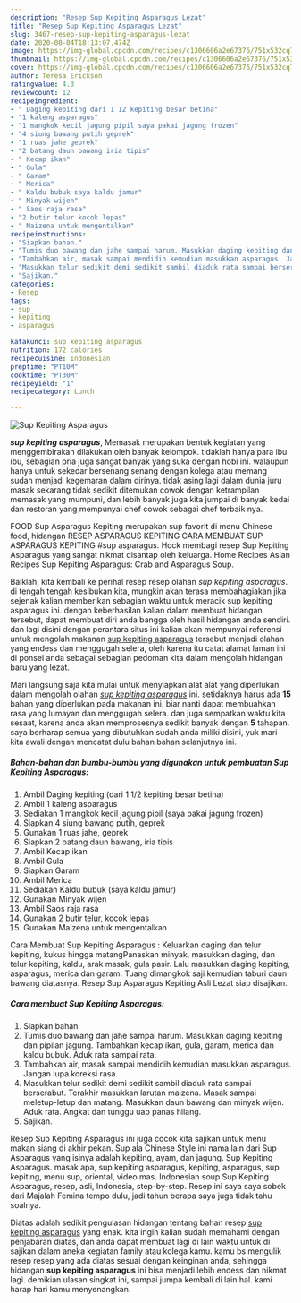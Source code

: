 ```yaml
---
description: "Resep Sup Kepiting Asparagus Lezat"
title: "Resep Sup Kepiting Asparagus Lezat"
slug: 3467-resep-sup-kepiting-asparagus-lezat
date: 2020-08-04T18:13:07.474Z
image: https://img-global.cpcdn.com/recipes/c1306606a2e67376/751x532cq70/sup-kepiting-asparagus-foto-resep-utama.jpg
thumbnail: https://img-global.cpcdn.com/recipes/c1306606a2e67376/751x532cq70/sup-kepiting-asparagus-foto-resep-utama.jpg
cover: https://img-global.cpcdn.com/recipes/c1306606a2e67376/751x532cq70/sup-kepiting-asparagus-foto-resep-utama.jpg
author: Teresa Erickson
ratingvalue: 4.3
reviewcount: 12
recipeingredient:
- " Daging kepiting dari 1 12 kepiting besar betina"
- "1 kaleng asparagus"
- "1 mangkok kecil jagung pipil saya pakai jagung frozen"
- "4 siung bawang putih geprek"
- "1 ruas jahe geprek"
- "2 batang daun bawang iria tipis"
- " Kecap ikan"
- " Gula"
- " Garam"
- " Merica"
- " Kaldu bubuk saya kaldu jamur"
- " Minyak wijen"
- " Saos raja rasa"
- "2 butir telur kocok lepas"
- " Maizena untuk mengentalkan"
recipeinstructions:
- "Siapkan bahan."
- "Tumis duo bawang dan jahe sampai harum. Masukkan daging kepiting dan pipilan jagung. Tambahkan kecap ikan, gula, garam, merica dan kaldu bubuk. Aduk rata sampai rata."
- "Tambahkan air, masak sampai mendidih kemudian masukkan asparagus. Jangan lupa koreksi rasa."
- "Masukkan telur sedikit demi sedikit sambil diaduk rata sampai berserabut. Terakhir masukkan larutan maizena. Masak sampai meletup-letup dan matang. Masukkan daun bawang dan minyak wijen. Aduk rata. Angkat dan tunggu uap panas hilang."
- "Sajikan."
categories:
- Resep
tags:
- sup
- kepiting
- asparagus

katakunci: sup kepiting asparagus 
nutrition: 172 calories
recipecuisine: Indonesian
preptime: "PT10M"
cooktime: "PT30M"
recipeyield: "1"
recipecategory: Lunch

---
```



![Sup Kepiting Asparagus](https://img-global.cpcdn.com/recipes/c1306606a2e67376/751x532cq70/sup-kepiting-asparagus-foto-resep-utama.jpg)

<b><i>sup kepiting asparagus</i></b>, Memasak merupakan bentuk kegiatan yang menggembirakan dilakukan oleh banyak kelompok. tidaklah hanya para ibu ibu, sebagian pria juga sangat banyak yang suka dengan hobi ini. walaupun hanya untuk sekedar bersenang senang dengan kolega atau memang sudah menjadi kegemaran dalam dirinya. tidak asing lagi dalam dunia juru masak sekarang tidak sedikit ditemukan cowok dengan ketrampilan memasak yang mumpuni, dan lebih banyak juga kita jumpai di banyak kedai dan restoran yang mempunyai chef cowok sebagai chef terbaik nya.

FOOD Sup Asparagus Kepiting merupakan sup favorit di menu Chinese food, hidangan RESEP ASPARAGUS KEPITING CARA MEMBUAT SUP ASPARAGUS KEPITING #sup asparagus. Hock membagi resep Sup Kepiting Asparagus yang sangat nikmat disantap oleh keluarga. Home Recipes Asian Recipes Sup Kepiting Asparagus: Crab and Asparagus Soup.

Baiklah, kita kembali ke perihal resep resep olahan <i>sup kepiting asparagus</i>. di tengah tengah kesibukan kita, mungkin akan terasa membahagiakan jika sejenak kalian memberikan sebagian waktu untuk meracik sup kepiting asparagus ini. dengan keberhasilan kalian dalam membuat hidangan tersebut, dapat membuat diri anda bangga oleh hasil hidangan anda sendiri. dan lagi disini dengan perantara situs ini kalian akan mempunyai referensi untuk mengolah makanan <u>sup kepiting asparagus</u> tersebut menjadi olahan yang endess dan menggugah selera, oleh karena itu catat alamat laman ini di ponsel anda sebagai sebagian pedoman kita dalam mengolah hidangan baru yang lezat.


Mari langsung saja kita mulai untuk menyiapkan alat alat yang diperlukan dalam mengolah olahan <u><i>sup kepiting asparagus</i></u> ini. setidaknya harus ada <b>15</b> bahan yang diperlukan pada makanan ini. biar nanti dapat membuahkan rasa yang lumayan dan menggugah selera. dan juga sempatkan waktu kita sesaat, karena anda akan memprosesnya sedikit banyak dengan <b>5</b> tahapan. saya berharap semua yang dibutuhkan sudah anda miliki disini, yuk mari kita awali dengan mencatat dulu bahan bahan selanjutnya ini.

<!--inarticleads1-->

##### Bahan-bahan dan bumbu-bumbu yang digunakan untuk pembuatan Sup Kepiting Asparagus:

1. Ambil  Daging kepiting (dari 1 1/2 kepiting besar betina)
1. Ambil 1 kaleng asparagus
1. Sediakan 1 mangkok kecil jagung pipil (saya pakai jagung frozen)
1. Siapkan 4 siung bawang putih, geprek
1. Gunakan 1 ruas jahe, geprek
1. Siapkan 2 batang daun bawang, iria tipis
1. Ambil  Kecap ikan
1. Ambil  Gula
1. Siapkan  Garam
1. Ambil  Merica
1. Sediakan  Kaldu bubuk (saya kaldu jamur)
1. Gunakan  Minyak wijen
1. Ambil  Saos raja rasa
1. Gunakan 2 butir telur, kocok lepas
1. Gunakan  Maizena untuk mengentalkan


Cara Membuat Sup Kepiting Asparagus : Keluarkan daging dan telur kepiting, kukus hingga matangPanaskan minyak, masukkan daging, dan telur kepiting, kaldu, arak masak, gula pasir. Lalu masukkan daging kepiting, asparagus, merica dan garam. Tuang dimangkok saji kemudian taburi daun bawang diatasnya. Resep Sup Asparagus Kepiting Asli Lezat siap disajikan. 

<!--inarticleads2-->

##### Cara membuat Sup Kepiting Asparagus:

1. Siapkan bahan.
1. Tumis duo bawang dan jahe sampai harum. Masukkan daging kepiting dan pipilan jagung. Tambahkan kecap ikan, gula, garam, merica dan kaldu bubuk. Aduk rata sampai rata.
1. Tambahkan air, masak sampai mendidih kemudian masukkan asparagus. Jangan lupa koreksi rasa.
1. Masukkan telur sedikit demi sedikit sambil diaduk rata sampai berserabut. Terakhir masukkan larutan maizena. Masak sampai meletup-letup dan matang. Masukkan daun bawang dan minyak wijen. Aduk rata. Angkat dan tunggu uap panas hilang.
1. Sajikan.


Resep Sup Kepiting Asparagus ini juga cocok kita sajikan untuk menu makan siang di akhir pekan. Sup ala Chinese Style ini nama lain dari Sup Asparagus yang isinya adalah kepiting, ayam, dan jagung. Sup Kepiting Asparagus. masak apa, sup kepiting asparagus, kepiting, asparagus, sup kepiting, menu sup, oriental, video mas. Indonesian soup Sup Kepiting Asparagus, resep, asli, Indonesia, step-by-step. Resep ini saya saya sobek dari Majalah Femina tempo dulu, jadi tahun berapa saya juga tidak tahu soalnya. 

Diatas adalah sedikit pengulasan hidangan tentang bahan resep <u>sup kepiting asparagus</u> yang enak. kita ingin kalian sudah memahami dengan penjabaran diatas, dan anda dapat membuat lagi di lain waktu untuk di sajikan dalam aneka kegiatan family atau kolega kamu. kamu bs mengulik resep resep yang ada diatas sesuai dengan keinginan anda, sehingga hidangan <b>sup kepiting asparagus</b> ini bisa menjadi lebih endess dan nikmat lagi. demikian ulasan singkat ini, sampai jumpa kembali di lain hal. kami harap hari kamu menyenangkan.
